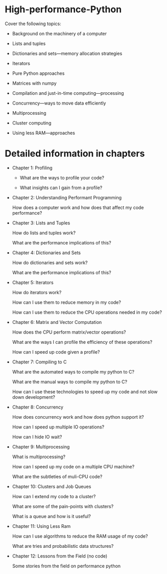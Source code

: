 # High-performance-Python

Cover the following topics:


* Background on the machinery of a computer

* Lists and tuples

* Dictionaries and sets—memory allocation strategies

* Iterators

* Pure Python approaches

* Matrices with numpy

* Compilation and just-in-time computing—processing

* Concurrency—ways to move data efficiently

* Multiprocessing

* Cluster computing

* Using less RAM—approaches


# Detailed information in chapters

* Chapter 1: Profiling

    - What are the ways to profile your code?
    
    - What insights can I gain from a profile?


* Chapter 2: Understanding Performant Programming

    How does a computer work and how does that affect my code performance?


* Chapter 3: Lists and Tuples

    How do lists and tuples work?
    
    What are the performance implications of this?


* Chapter 4: Dictionaries and Sets

    How do dictionaries and sets work?
    
    What are the performance implications of this?
    

* Chapter 5: Iterators

    How do iterators work?
    
    How can I use them to reduce memory in my code?
    
    How can I use them to reduce the CPU operations needed in my code?


* Chapter 6: Matrix and Vector Computation

  How does the CPU perform matrix/vector operations?
  
  What are the ways I can profile the efficiency of these operations?
  
  How can I speed up code given a profile?


* Chapter 7: Compiling to C

    What are the automated ways to compile my python to C?
    
    What are the manual ways to compile my python to C?
    
    How can I use these technologies to speed up my code and not slow down development?
    

* Chapter 8: Concurrency

    How does concurrency work and how does python support it?
    
    How can I speed up multiple IO operations?
    
    How can I hide IO wait?


* Chapter 9: Multiprocessing

    What is multiprocessing?
    
    How can I speed up my code on a multiple CPU machine?
    
    What are the subtleties of muli-CPU code?


* Chapter 10: Clusters and Job Queues

    How can I extend my code to a cluster?
    
    What are some of the pain-points with clusters?
    
    What is a queue and how is it useful?


* Chapter 11: Using Less Ram

    How can I use algorithms to reduce the RAM usage of my code?
 
    What are tries and probabilistic data structures?


* Chapter 12: Lessons from the Field (no code)

    Some stories from the field on performance python
